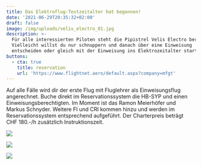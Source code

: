 ```yaml
---
title: Das Elektroflug-Testzeitalter hat begonnen!
date: '2021-06-29T20:35:32+02:00'
draft: false
image: /img/uploads/velis_electro_01.jpg
description: >-
  Für alle interessierten Piloten steht die Pipistrel Velis Electro bereit.
  Vielleicht willst du nur schnuppern und danach über eine Einweisung
  entscheiden oder gleich mit der Einweisung ins Elektrozeitalter starten? 
buttons:
  - cta: true
    title: reservation
    url: 'https://www.flightnet.aero/default.aspx?company=mfgt'
---
```

Auf alle Fälle wird dir der erste Flug mit Fluglehrer als Einweisungsflug angerechnet.
Buche direkt im Reservationssystem die HB-SYP und einen Einweisungsberechtigten. Im Moment ist das Ramon Meierhöfer und Markus Schnyder. Weitere FI und CRI kommen hinzu und werden im Reservationssystem entsprechend aufgeführt. Der Charterpreis beträgt CHF 180.-/h zusätzlich Instruktionszeit.

![](/img/uploads/velis_electro.jpg)

![](/img/uploads/velis_electro_02.jpg)

![](/img/uploads/pipistrel_velis_instrumentpanel.jpg)

